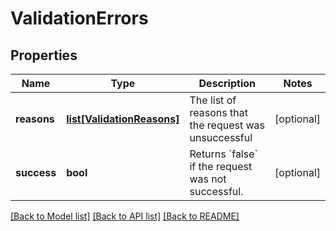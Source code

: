 # ValidationErrors

## Properties
Name | Type | Description | Notes
------------ | ------------- | ------------- | -------------
**reasons** | [**list[ValidationReasons]**](ValidationReasons.md) | The list of reasons that the request was unsuccessful | [optional] 
**success** | **bool** | Returns &#x60;false&#x60; if the request was not successful. | [optional] 

[[Back to Model list]](../README.md#documentation-for-models) [[Back to API list]](../README.md#documentation-for-api-endpoints) [[Back to README]](../README.md)


